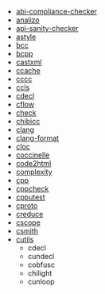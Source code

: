 - [abi-compliance-checker](https://packages.debian.org/stable/devel/abi-compliance-checker)
- [analizo](https://packages.debian.org/stable/devel/analizo)
- [api-sanity-checker](https://packages.debian.org/stable/devel/api-sanity-checker)
- [astyle](https://packages.debian.org/stable/devel/astyle)
- [bcc](https://packages.debian.org/stable/devel/bcc)
- [bcpp](https://packages.debian.org/stable/devel/bcpp)
- [castxml](https://packages.debian.org/stable/devel/castxml)
- [ccache](https://packages.debian.org/stable/devel/ccache)
- [cccc](https://packages.debian.org/stable/devel/cccc)
- [ccls](https://packages.debian.org/stable/devel/ccls)
- [cdecl](https://packages.debian.org/stable/devel/cdecl)
- [cflow](https://packages.debian.org/stable/devel/cflow)
- [check](https://packages.debian.org/stable/devel/check)
- [chibicc](https://packages.debian.org/stable/devel/chibicc)
- [clang](https://packages.debian.org/stable/devel/clang)
- [clang-format](https://packages.debian.org/stable/devel/clang-format)
- [cloc](https://packages.debian.org/stable/devel/cloc)
- [coccinelle](https://packages.debian.org/stable/devel/coccinelle)
- [code2html](https://www.palfrader.org/code/code2html)
- [complexity](https://packages.debian.org/stable/devel/complexity)
- [cpp](https://packages.debian.org/stable/devel/cpp-x86-64-linux-gnu)
- [cppcheck](https://packages.debian.org/stable/devel/cppcheck)
- [cpputest](https://packages.debian.org/stable/devel/cpputest)
- [cproto](https://packages.debian.org/stable/devel/cproto)
- [creduce](https://packages.debian.org/stable/devel/creduce)
- [cscope](https://packages.debian.org/stable/devel/cscope)
- [csmith](https://packages.debian.org/stable/devel/csmith)
- [cutils](https://packages.debian.org/stable/devel/cutils)
  - cdecl
  - cundecl
  - cobfusc
  - chilight
  - cunloop
